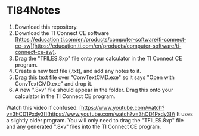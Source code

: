 # TI84Notes

1. Download this repository.
2. Download the TI Connect CE software [https://education.ti.com/en/products/computer-software/ti-connect-ce-sw](https://education.ti.com/en/products/computer-software/ti-connect-ce-sw).
3. Drag the "TFILES.8xp" file onto your calculator in the TI Connect CE program.
4. Create a new text file (.txt), and add any notes to it.
5. Drag this text file over "ConvTextCMD.exe" so it says "Open with ConvTextCMD.exe" and drop it.
6. A new ".8xv" file should appear in the folder. Drag this onto your calculator in the TI Connect CE program.

Watch this video if confused: [https://www.youtube.com/watch?v=3hCD1Pxdy3I](https://www.youtube.com/watch?v=3hCD1Pxdy3I)\
It uses a slightly older program. You will only need to drag the "TFILES.8xp" file and any generated ".8xv" files into the TI Connect CE program.
